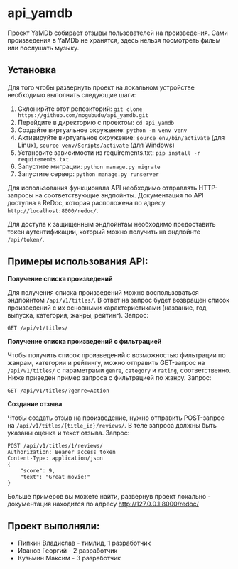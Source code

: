 # api_yamdb

Проект YaMDb собирает отзывы пользователей на произведения. Сами произведения в YaMDb не хранятся, здесь нельзя посмотреть фильм или послушать музыку.

## Установка

Для того чтобы развернуть проект на локальном устройстве необходимо выполнить следующие шаги:

1. Склонирйте этот репозиторий: `git clone https://github.com/mogubudu/api_yamdb.git`
2. Перейдите в директорию с проектом: `cd api_yamdb`
3. Создайте виртуальное окружение: `python -m venv venv`
4. Активируйте виртуальное окружение: `source env/bin/activate` (для Linux), `source venv/Scripts/activate` (для Windows)
5. Установите зависимости из requirements.txt: `pip install -r requirements.txt`
6. Запустите миграции: `python manage.py migrate`
7. Запустите сервер: `python manage.py runserver`

Для использования функционала API необходимо отправлять HTTP-запросы на соответствующие эндпойнты. Документация по API доступна в ReDoc, которая расположена по адресу `http://localhost:8000/redoc/`.

Для доступа к защищенным эндпойнтам необходимо предоставить токен аутентификации, который можно получить на эндпойнте `/api/token/`.

## Примеры использования API:

**Получение списка произведений**

Для получения списка произведений можно воспользоваться эндпойнтом `/api/v1/titles/`. В ответ на запрос будет возвращен список произведений с их основными характеристиками (название, год выпуска, категория, жанры, рейтинг).
Запрос:
```
GET /api/v1/titles/
```

**Получение списка произведений с фильтрацией**

Чтобы получить список произведений с возможностью фильтрации по жанрам, категории и рейтингу, можно отправить GET-запрос на `/api/v1/titles/` с параметрами `genre`, `category` и `rating`, соответственно. Ниже приведен пример запроса с фильтрацией по жанру.
Запрос: 
```
GET /api/v1/titles/?genre=Action
```

**Создание отзыва**

Чтобы создать отзыв на произведение, нужно отправить POST-запрос на `/api/v1/titles/{title_id}/reviews/`. В теле запроса должны быть указаны оценка и текст отзыва.
Запрос: 
```
POST /api/v1/titles/1/reviews/
Authorization: Bearer access_token
Content-Type: application/json
{
    "score": 9,
    "text": "Great movie!"
}
```
Больше примеров вы можете найти, развернув проект локально - документация находится по адресу http://127.0.0.1:8000/redoc/

## Проект выполняли:
* Пипкин Владислав - тимлид, 1 разработчик
* Иванов Георгий - 2 разработчик
* Кузьмин Максим - 3 разработчик
